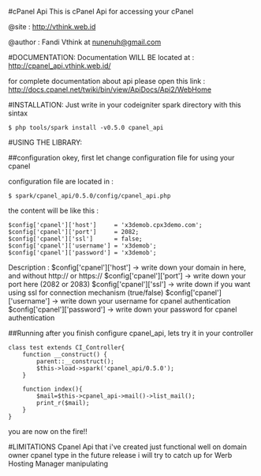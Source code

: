 #cPanel Api
This is cPanel Api for accessing your cPanel

@site 	: http://vthink.web.id

@author	: Fandi Vthink at nunenuh@gmail.com


#DOCUMENTATION:
Documentation WILL BE located at :
	http://cpanel_api.vthink.web.id/

for complete documentation about api please open this link :
	http://docs.cpanel.net/twiki/bin/view/ApiDocs/Api2/WebHome

#INSTALLATION:
Just write in your codeigniter spark directory with this sintax

	$ php tools/spark install -v0.5.0 cpanel_api



#USING THE LIBRARY:

##configuration
okey, first let change configuration file for using your cpanel

configuration file are located in : 
  
	$ spark/cpanel_api/0.5.0/config/cpanel_api.php

the content will be like this :

	$config['cpanel']['host']     = 'x3demob.cpx3demo.com';
	$config['cpanel']['port']     = 2082;
	$config['cpanel']['ssl']      = false;
	$config['cpanel']['username'] = 'x3demob';
	$config['cpanel']['password'] = 'x3demob';

Description :
	$config['cpanel']['host'] 	-> write down your domain in here, and without http:// or https://
	$config['cpanel']['port'] 	-> write down your port here (2082 or 2083)
	$config['cpanel']['ssl']  	-> write down if you want using ssl for connection mechanism (true/false)
	$config['cpanel']['username'] 	-> write down your username for cpanel authentication
	$config['cpanel']['password'] 	-> write down your password for cpanel authentication


##Running
after you finish configure cpanel_api, lets try it in your controller

	class test extends CI_Controller{
	    function __construct() {
			parent::__construct();
			$this->load->spark('cpanel_api/0.5.0');
	    }
	    
	    function index(){
			$mail=$this->cpanel_api->mail()->list_mail();
			print_r($mail);
	    }
	}

you are now on the fire!!


#LIMITATIONS
Cpanel Api that i've created just functional well on domain owner cpanel type
in the future release i will try to catch up for Werb Hosting Manager manipulating

